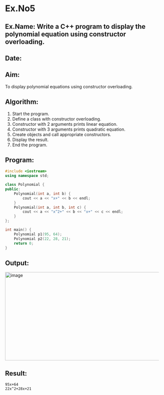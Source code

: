 # Ex.No5
## Ex.Name: Write a C++ program to display the polynomial equation using constructor overloading.
## Date:

## Aim:
To display polynomial equations using constructor overloading.

## Algorithm:
1. Start the program.  
2. Define a class with constructor overloading.  
3. Constructor with 2 arguments prints linear equation.  
4. Constructor with 3 arguments prints quadratic equation.  
5. Create objects and call appropriate constructors.  
6. Display the result.  
7. End the program.  

## Program:
```cpp
#include <iostream>
using namespace std;

class Polynomial {
public:
    Polynomial(int a, int b) {
        cout << a << "x+" << b << endl;
    }
    Polynomial(int a, int b, int c) {
        cout << a << "x^2+" << b << "x+" << c << endl;
    }
};

int main() {
    Polynomial p1(95, 64);
    Polynomial p2(22, 28, 21);
    return 0;
}
```


## Output:
<img width="1175" height="290" alt="image" src="https://github.com/user-attachments/assets/a457bc5e-1de3-4347-a75a-857e234ad31d" />

## Result:
```
95x+64
22x^2+28x+21
```

